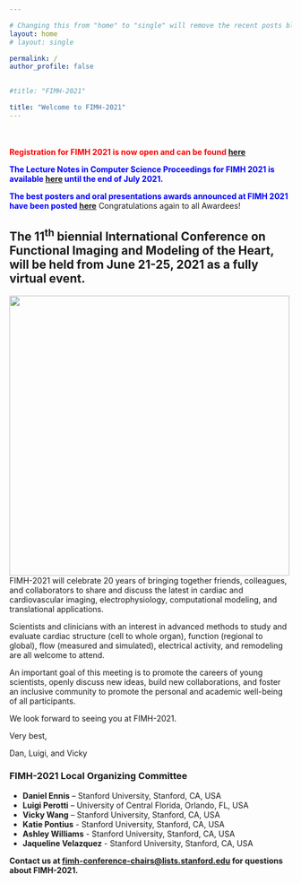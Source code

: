 ```yaml
---

# Changing this from "home" to "single" will remove the recent posts blog component
layout: home
# layout: single

permalink: /
author_profile: false

  
#title: "FIMH-2021"

title: "Welcome to FIMH-2021" 
---
```

<br/><br/>
<span style="color:red"> **Registration for FIMH 2021 is now open and can be found [here](https://www.eventbrite.com/e/fimh-2021-registration-142940529973)**
</span>

<span style="color:blue"> **The Lecture Notes in Computer Science Proceedings for FIMH 2021 is available [here](https://link.springer.com/book/10.1007/978-3-030-78710-3) until the end of July 2021.**
</span>

<span style="color:blue"> **The best posters and oral presentations awards announced at FIMH 2021 have been posted [here](https://fimh2021.github.io/awards/)**
</span> Congratulations again to all Awardees!  

## The 11<sup>th</sup> biennial International Conference on Functional Imaging and Modeling of the Heart, will be held from June 21-25, 2021 as a fully virtual event.


<img align="left" src="/assets/images/FIMH_Index_logo.jpg" width="500" />

FIMH-2021 will celebrate 20 years of bringing together friends, colleagues, and collaborators to share and discuss the latest in cardiac and cardiovascular imaging, electrophysiology, computational modeling, and translational applications.

Scientists and clinicians with an interest in advanced methods to study and evaluate cardiac structure (cell to whole organ), function (regional to global), flow (measured and simulated), electrical activity, and remodeling are all welcome to attend.

An important goal of this meeting is to promote the careers of young scientists, openly discuss new ideas, build new collaborations, and foster an inclusive community to promote the personal and academic well-being of all participants.

We look forward to seeing you at FIMH-2021.

Very best,

Dan, Luigi, and Vicky

### FIMH-2021 Local Organizing Committee
- **Daniel Ennis** – Stanford University, Stanford, CA, USA
- **Luigi Perotti** – University of Central Florida, Orlando, FL, USA
- **Vicky Wang** – Stanford University, Stanford, CA, USA
- **Katie Pontius** - Stanford University, Stanford, CA, USA
- **Ashley Williams** - Stanford University, Stanford, CA, USA
- **Jaqueline Velazquez** - Stanford University, Stanford, CA, USA

**Contact us at fimh-conference-chairs@lists.stanford.edu for questions about FIMH-2021.**

<!---
Add line breaks to space out the blog posts a little more
Now that the intro is longer dont do this
<br/>
-->

